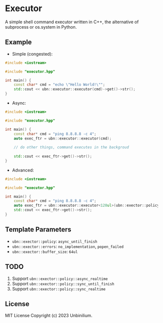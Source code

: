 # Executor

A simple shell command executor written in C++, the alternative of subprocess or os.system in Python.


## Example

- Simple (congested):

```cpp
#include <iostream>

#include "executor.hpp"

int main() {
    const char* cmd = "echo \"Hello World!\"";
    std::cout << ubn::executor::executor(cmd)->get()->str();
}
```

- Async:

```cpp
#include <iostream>

#include "executor.hpp"

int main() {
    const char* cmd = "ping 8.8.8.8 -c 4";
    auto exec_ftr = ubn::executor::executor(cmd);
    
    // do other things, command executes in the backgroud
    
    std::cout << exec_ftr->get()->str();
}
```

- Advanced:

```cpp
#include <iostream>

#include "executor.hpp"

int main() {
    const char* cmd = "ping 8.8.8.8 -c 4";
    auto exec_ftr = ubn::executor::executor<128ul>(ubn::exector::policy::async_until_finish, cmd);   
    std::cout << exec_ftr->get()->str();
}
```


## Template Parameters

- `ubn::exector::policy`: `async_until_finish`
- `ubn::exector::errors`: `no_implementation`, `popen_failed`
- `ubn::exector::buffer_size`: `64ul`


## TODO

1. Support `ubn::exector::policy::async_realtime`
2. Support `ubn::exector::policy::sync_until_finish`
3. Support `ubn::exector::policy::sync_realtime`


## License

MIT License Copyright (c) 2023 Unbinilium.
